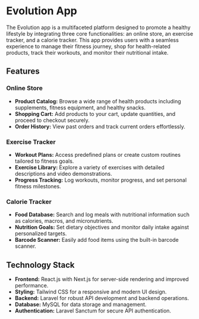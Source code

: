 # Evolution App

The Evolution app is a multifaceted platform designed to promote a healthy lifestyle by integrating three core functionalities: an online store, an exercise tracker, and a calorie tracker. This app provides users with a seamless experience to manage their fitness journey, shop for health-related products, track their workouts, and monitor their nutritional intake.

## Features

### Online Store
- **Product Catalog:** Browse a wide range of health products including supplements, fitness equipment, and healthy snacks.
- **Shopping Cart:** Add products to your cart, update quantities, and proceed to checkout securely.
- **Order History:** View past orders and track current orders effortlessly.

### Exercise Tracker
- **Workout Plans:** Access predefined plans or create custom routines tailored to fitness goals.
- **Exercise Library:** Explore a variety of exercises with detailed descriptions and video demonstrations.
- **Progress Tracking:** Log workouts, monitor progress, and set personal fitness milestones.

### Calorie Tracker
- **Food Database:** Search and log meals with nutritional information such as calories, macros, and micronutrients.
- **Nutrition Goals:** Set dietary objectives and monitor daily intake against personalized targets.
- **Barcode Scanner:** Easily add food items using the built-in barcode scanner.

## Technology Stack

- **Frontend:** React.js with Next.js for server-side rendering and improved performance.
- **Styling:** Tailwind CSS for a responsive and modern UI design.
- **Backend:** Laravel for robust API development and backend operations.
- **Database:** MySQL for data storage and management.
- **Authentication:** Laravel Sanctum for secure API authentication.



